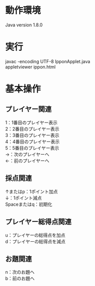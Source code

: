 # 動作環境
Java version 1.8.0  

# 実行  
javac -encoding UTF-8 IpponApplet.java  
appletviewer ippon.html

# 基本操作  

## プレイヤー関連
1：1番目のプレイヤー表示  
2：2番目のプレイヤー表示  
3：3番目のプレイヤー表示  
4：4番目のプレイヤー表示  
5：5番目のプレイヤー表示  
->：次のプレイヤーへ  
<-：前のプレイヤーへ  

## 採点関連
↑またはp：1ポイント加点  
↓：1ポイント減点  
Spaceまたはq：初期化  

## プレイヤー総得点関連
u：プレイヤーの総得点を加点  
d：プレイヤーの総得点を減点  

## お題関連
n：次のお題へ  
b：前のお題へ  
